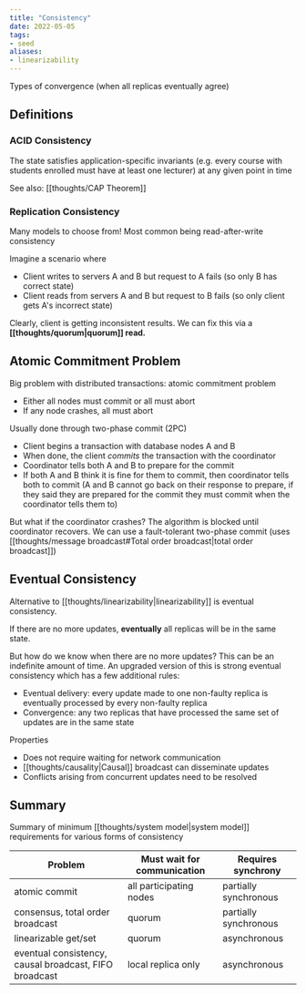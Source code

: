 ```yaml
---
title: "Consistency"
date: 2022-05-05
tags:
- seed
aliases:
- linearizability
---
```


Types of convergence (when all replicas eventually agree)

## Definitions
### ACID Consistency
The state satisfies application-specific invariants (e.g. every course with students enrolled must have at least one lecturer) at any given point in time

See also: [[thoughts/CAP Theorem]]

### Replication Consistency
Many models to choose from! Most common being read-after-write consistency

Imagine a scenario where
- Client writes to servers A and B but request to A fails (so only B has correct state)
- Client reads from servers A and B but request to B fails (so only client gets A's incorrect state)

Clearly, client is getting inconsistent results. We can fix this via a **[[thoughts/quorum|quorum]] read.**

## Atomic Commitment Problem
Big problem with distributed transactions: atomic commitment problem
- Either all nodes must commit or all must abort
- If any node crashes, all must abort

Usually done through two-phase commit (2PC)
- Client begins a transaction with database nodes A and B
- When done, the client *commits* the transaction with the coordinator
- Coordinator tells both A and B to prepare for the commit
- If both A and B think it is fine for them to commit, then coordinator tells both to commit (A and B cannot go back on their response to prepare, if they said they are prepared for the commit they must commit when the coordinator tells them to)

But what if the coordinator crashes? The algorithm is blocked until coordinator recovers. We can use a fault-tolerant two-phase commit (uses [[thoughts/message broadcast#Total order broadcast|total order broadcast]])

## Eventual Consistency
Alternative to [[thoughts/linearizability|linearizability]] is eventual consistency.

If there are no more updates, **eventually** all replicas will be in the same state.

But how do we know when there are no more updates? This can be an indefinite amount of time. An upgraded version of this is strong eventual consistency which has a few additional rules:
- Eventual delivery: every update made to one non-faulty replica is eventually processed by every non-faulty replica
- Convergence: any two replicas that have processed the same set of updates are in the same state

Properties
- Does not require waiting for network communication
- [[thoughts/causality|Causal]] broadcast can disseminate updates
- Conflicts arising from concurrent updates need to be resolved

## Summary
Summary of minimum [[thoughts/system model|system model]] requirements for various forms of consistency

|Problem|Must wait for communication|Requires synchrony|
|--|--|--|
|atomic commit|all participating nodes|partially synchronous|
|consensus, total order broadcast|quorum|partially synchronous|
|linearizable get/set|quorum|asynchronous|
|eventual consistency, causal broadcast, FIFO broadcast|local replica only|asynchronous|
